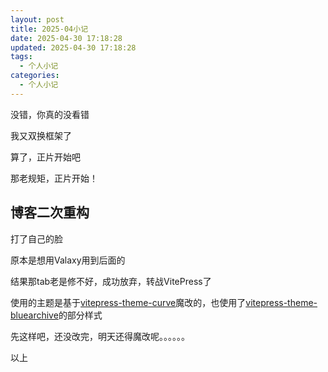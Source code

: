 ```yaml
---
layout: post
title: 2025-04小记
date: 2025-04-30 17:18:28
updated: 2025-04-30 17:18:28
tags:
  - 个人小记
categories:
  - 个人小记
---
```

没错，你真的没看错

我又双换框架了

算了，正片开始吧

<!-- more -->

那老规矩，正片开始！

## 博客二次重构

打了自己的脸

原本是想用Valaxy用到后面的

结果那tab老是修不好，成功放弃，转战VitePress了

使用的主题是基于[vitepress-theme-curve](https://github.com/imsyy/vitepress-theme-curve)魔改的，也使用了[vitepress-theme-bluearchive](https://github.com/Alittfre/vitepress-theme-bluearchive)的部分样式

先这样吧，还没改完，明天还得魔改呢。。。。。。



以上